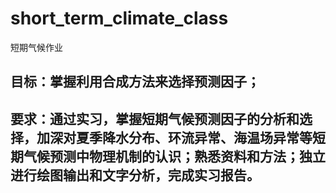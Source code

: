# short_term_climate_class
短期气候作业
## 目标：掌握利用合成方法来选择预测因子；
## 要求：通过实习，掌握短期气候预测因子的分析和选择，加深对夏季降水分布、环流异常、海温场异常等短期气候预测中物理机制的认识；熟悉资料和方法；独立进行绘图输出和文字分析，完成实习报告。
